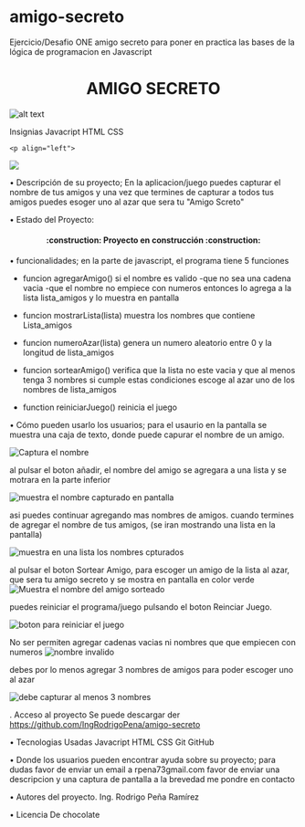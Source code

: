 # amigo-secreto
Ejercicio/Desafio ONE amigo secreto para poner en practica 
las bases de la  lógica de programacion en Javascript

<h1 align="center"> AMIGO SECRETO </h1>

![alt text](amigo_secreto.png)

Insignias
    Javacript  HTML   CSS

    <p align="left">
   <img src="https://img.shields.io/badge/STATUS-EN%20DESAROLLO-green">
   </p>


•	Descripción de su proyecto;
En la aplicacion/juego puedes capturar el nombre de tus amigos
y una vez que termines de capturar a todos tus amigos
puedes esoger uno al azar que sera tu  "Amigo Screto"

•   Estado del Proyecto:  
   <h4 align="center">
:construction: Proyecto en construcción :construction:
</h4>




•	funcionalidades;
en la parte de javascript, el programa tiene  5 funciones

- funcion agregarAmigo()
    si el nombre es valido
    -que no sea una cadena vacia
    -que el nombre no empiece con numeros
    entonces lo agrega a  la lista lista_amigos
    y lo muestra en pantalla

- funcion mostrarLista(lista)
    muestra los nombres que contiene Lista_amigos

- funcion numeroAzar(lista)
    genera un numero aleatorio entre
    0 y la longitud de lista_amigos

- funcion sortearAmigo()
    verifica que la lista no este vacia 
    y que al menos tenga 3 nombres
    si cumple estas condiciones
    escoge al azar uno de los nombres de lista_amigos

- function reiniciarJuego()
    reinicia el juego


•	Cómo pueden usarlo los usuarios;
para el usaurio en la pantalla se muestra una caja de texto, 
donde puede capurar el nombre de un amigo.

![Captura el nombre ](capturar_nombre.png)

al pulsar el boton añadir, el nombre del amigo se agregara a una lista y se motrara en la parte inferior

![muestra el nombre capturado en pantalla](mostrar_nombre.png)

asi puedes continuar agregando mas nombres de amigos.
cuando termines de agregar el nombre de tus amigos, (se iran mostrando una lista en la pantalla) 

![muestra en una lista los nombres cpturados](lista_amigos.png)

al pulsar el boton Sortear Amigo, para escoger un amigo de la lista al azar, que sera tu amigo secreto y se mostra en pantalla en color verde
![Muestra el nombre del amigo sorteado](muestra_amigo_secreto.png)

puedes reiniciar el programa/juego pulsando el boton Reinciar Juego.

![boton para reiniciar el juego](boton_reiniciar.png)

No ser permiten agregar cadenas vacias
ni nombres que que empiecen con numeros
![nombre invalido](nombre_invalido.png)

debes por lo menos agregar 3 nombres de amigos para poder
escoger uno al azar

![debe capturar al menos 3 nombres](error_lista_vacia.png)

. Acceso al proyecto
Se puede descargar der
https://github.com/IngRodrigoPena/amigo-secreto

•   Tecnologias Usadas
    Javacript  HTML   CSS Git   GitHub

•	Donde los usuarios pueden encontrar ayuda sobre su proyecto;
para dudas favor de enviar un email a rpena73gmail.com
favor de enviar una descripcion y una captura de pantalla
a la brevedad me pondre en contacto

•	Autores del proyecto.
Ing. Rodrigo Peña Ramírez

•	Licencia
De chocolate   


